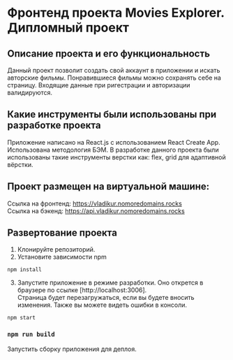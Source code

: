 # Фронтенд проекта Movies Explorer. Дипломный проект 

## Описание проекта и его функциональность
Данный проект позволит создать свой аккаунт в приложении и искать авторские фильмы. Понравившиеся фильмы можно сохранять себе на страницу. Входящие данные при ригестрации и авторизации валидируются.

## Какие инструменты были использованы при разработке проекта
Приложение написано на React.js с использованием React Create App. Использована методология БЭМ. В разработке данного проекта были использованы такие инструменты верстки как: flex, grid для адаптивной вёрстки.

## Проект размещен на виртуальной машине:
Ссылка на фронтенд: https://vladikur.nomoredomains.rocks \
Ссылка на бэкенд: https://api.vladikur.nomoredomains.rocks

## Развертование проекта

1. Клонируйте репозиторий.
2. Установите зависимости npm
```
npm install
```
3. Запустите приложение в режиме разработки. Оно открется в браузере по ссылке [http://localhost:3006].\
Страница будет перезагружаться, если вы будете вносить изменения. Также вы можете видеть ошибки в консоли.
```
npm start
```

### `npm run build`

Запустить сборку приложения для деплоя.
